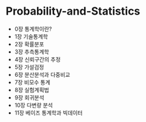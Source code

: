 # Probability-and-Statistics

* 0장 통계학이란?
* 1장 기술통계학
* 2장 확률분포
* 3장 추측통계학
* 4장 신뢰구간의 추정
* 5장 가설검정
* 6장 분산분석과 다중비교
* 7장 비모수 통계
* 8장 실험계획법
* 9장 회귀분석
* 10장 다변량 분석
* 11장 베이즈 통계학과 빅데이터
